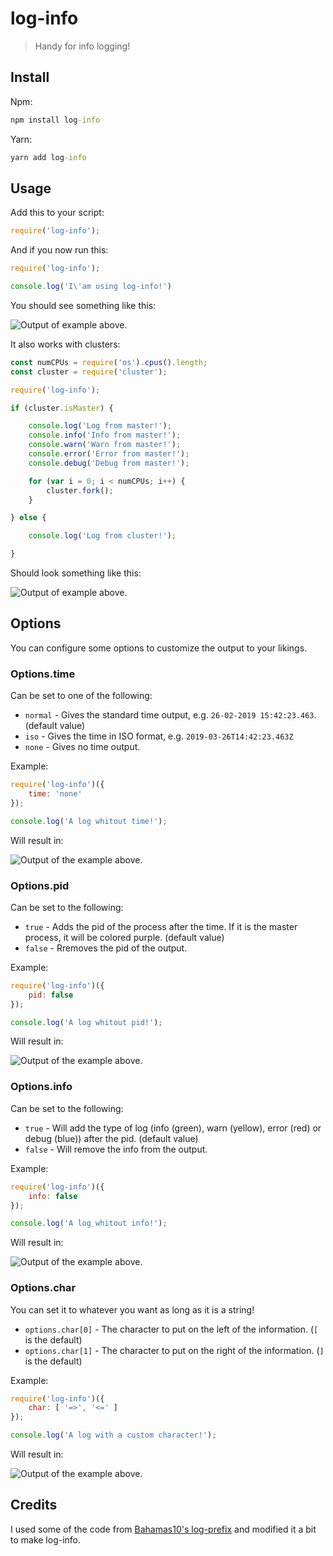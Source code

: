 # log-info

> Handy for info logging!

## Install

Npm:
```cmd
npm install log-info
```
Yarn:
```cmd
yarn add log-info
```

## Usage

Add this to your script:
```javascript
require('log-info');
```

And if you now run this:
```javascript
require('log-info');

console.log('I\'am using log-info!')
```
You should see something like this:

![Output of example above.](https://imgur.com/KKrwSPN.png)

It also works with clusters:

```javascript
const numCPUs = require('os').cpus().length;
const cluster = require('cluster');

require('log-info');

if (cluster.isMaster) {

    console.log('Log from master!');
    console.info('Info from master!');
    console.warn('Warn from master!');
    console.error('Error from master!');
    console.debug('Debug from master!');

    for (var i = 0; i < numCPUs; i++) {
        cluster.fork();
    }

} else {

    console.log('Log from cluster!');

}
```

Should look something like this:

![Output of example above.](https://imgur.com/5e7dZPI.png)

## Options

You can configure some options to customize the output to your likings.

### Options.time

Can be set to one of the following:
- `normal` - Gives the standard time output, e.g. `26-02-2019 15:42:23.463`. (default value)
- `iso` - Gives the time in ISO format, e.g. `2019-03-26T14:42:23.463Z`
- `none` - Gives no time output.

Example:
```javascript
require('log-info')({
    time: 'none'
});

console.log('A log whitout time!');
```
Will result in:

![Output of the example above.](https://imgur.com/AuGiQGW.png)

### Options.pid

Can be set to the following:
- `true` - Adds the pid of the process after the time. If it is the master process, it will be colored purple. (default value)
- `false` - Rremoves the pid of the output.

Example:
```javascript
require('log-info')({
    pid: false
});

console.log('A log whitout pid!');
```
Will result in:

![Output of the example above.](https://imgur.com/f17rhQx.png)

### Options.info

Can be set to the following:
- `true` - Will add the type of log (info (green), warn (yellow), error (red) or debug (blue)) after the pid. (default value)
- `false` - Will remove the info from the output.

Example:
```javascript
require('log-info')({
    info: false
});

console.log('A log whitout info!');
```
Will result in:

![Output of the example above.](https://imgur.com/AuGiQGW.png)

### Options.char

You can set it to whatever you want as long as it is a string!

- `options.char[0]` - The character to put on the left of the information. (`[` is the default)
- `options.char[1]` - The character to put on the right of the information. (`]` is the default)

Example:
```javascript
require('log-info')({
    char: [ '=>', '<=' ]
});

console.log('A log with a custom character!');
```
Will result in:

![Output of the example above.](https://imgur.com/z7Lo4WD.png)

## Credits

I used some of the code from [Bahamas10's log-prefix](https://www.npmjs.com/package/log-prefix) and modified it a bit to make log-info.
